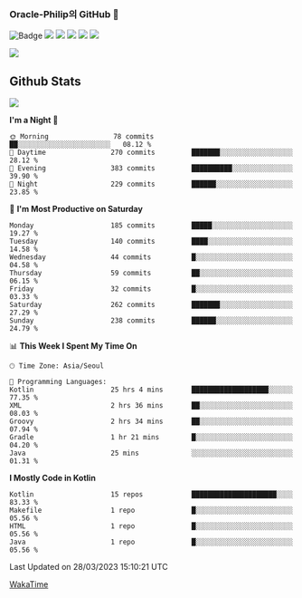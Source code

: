### Oracle-Philip의 GitHub 👋

![Badge](http://img.shields.io/badge/-Java-black?style=flat-square)
<img src="https://img.shields.io/badge/ -Kotlin-black?style=flat-square&logo=Kotlin&logoColor=#7F52FF"/></a>
<img src="https://img.shields.io/badge/ -Dart-black?style=flat-square&logo=Dart&logoColor=#0175C2"/></a>
<img src="https://img.shields.io/badge/ -Android-black?style=flat-square&logo=Android&logoColor=#3DDC84"/></a>
<img src="https://img.shields.io/badge/ -Flutter-black?style=flat-square&logo=Flutter&logoColor=#02569B"/></a>
<img src="https://img.shields.io/badge/ -Firebase-black?style=flat-square&logo=Firebase&logoColor=#FFCA28"/></a>

<img src="https://img.shields.io/badge/ -BLE-black?style=flat-square&logo=Bluetooth&logoColor=#0082FC"/></a>

<!--
<img src="https://img.shields.io/badge/ -STM32F103-black?style=flat-square&logo=STMicroelectronics&logoColor=#03234B"/></a>
<img src="https://img.shields.io/badge/ -Qt-black?style=flat-square&logo=Qt&logoColor=#41CD52"/></a>
-->

<!--
![Badge](http://img.shields.io/badge/-Java-black?style=flat-square)
![Badge](http://img.shields.io/badge/-Koltin-black?style=flat-square)
![Badge](http://img.shields.io/badge/-Dart-black?style=flat-square)
![Badge](http://img.shields.io/badge/-Android-black?style=flat-square)
![Badge](http://img.shields.io/badge/-Flutter-black?style=flat-square)
![Badge](http://img.shields.io/badge/-Firebase-black?style=flat-square)
-->

## Github Stats  
<div align="left"><img src="https://github-readme-stats.vercel.app/api?username=Oracle-Philip&show_icons=true&count_private=true&hide_border=true" align="center" /></div>


<!--START_SECTION:waka-->
**I'm a Night 🦉** 

```text
🌞 Morning                78 commits          ██░░░░░░░░░░░░░░░░░░░░░░░   08.12 % 
🌆 Daytime                270 commits         ███████░░░░░░░░░░░░░░░░░░   28.12 % 
🌃 Evening                383 commits         ██████████░░░░░░░░░░░░░░░   39.90 % 
🌙 Night                  229 commits         ██████░░░░░░░░░░░░░░░░░░░   23.85 % 
```
📅 **I'm Most Productive on Saturday** 

```text
Monday                   185 commits         █████░░░░░░░░░░░░░░░░░░░░   19.27 % 
Tuesday                  140 commits         ████░░░░░░░░░░░░░░░░░░░░░   14.58 % 
Wednesday                44 commits          █░░░░░░░░░░░░░░░░░░░░░░░░   04.58 % 
Thursday                 59 commits          ██░░░░░░░░░░░░░░░░░░░░░░░   06.15 % 
Friday                   32 commits          █░░░░░░░░░░░░░░░░░░░░░░░░   03.33 % 
Saturday                 262 commits         ███████░░░░░░░░░░░░░░░░░░   27.29 % 
Sunday                   238 commits         ██████░░░░░░░░░░░░░░░░░░░   24.79 % 
```


📊 **This Week I Spent My Time On** 

```text
🕑︎ Time Zone: Asia/Seoul

💬 Programming Languages: 
Kotlin                   25 hrs 4 mins       ███████████████████░░░░░░   77.35 % 
XML                      2 hrs 36 mins       ██░░░░░░░░░░░░░░░░░░░░░░░   08.03 % 
Groovy                   2 hrs 34 mins       ██░░░░░░░░░░░░░░░░░░░░░░░   07.94 % 
Gradle                   1 hr 21 mins        █░░░░░░░░░░░░░░░░░░░░░░░░   04.20 % 
Java                     25 mins             ░░░░░░░░░░░░░░░░░░░░░░░░░   01.31 % 
```

**I Mostly Code in Kotlin** 

```text
Kotlin                   15 repos            █████████████████████░░░░   83.33 % 
Makefile                 1 repo              █░░░░░░░░░░░░░░░░░░░░░░░░   05.56 % 
HTML                     1 repo              █░░░░░░░░░░░░░░░░░░░░░░░░   05.56 % 
Java                     1 repo              █░░░░░░░░░░░░░░░░░░░░░░░░   05.56 % 
```




 Last Updated on 28/03/2023 15:10:21 UTC
<!--END_SECTION:waka-->


<!--
**Oracle-Philip/Oracle-Philip** is a ✨ _special_ ✨ repository because its `README.md` (this file) appears on your GitHub profile.

Here are some ideas to get you started:

- 🔭 I’m currently working on ...
- 🌱 I’m currently learning ...
- 👯 I’m looking to collaborate on ...
- 🤔 I’m looking for help with ...
- 💬 Ask me about ...
- 📫 How to reach me: ...
- 😄 Pronouns: ...
- ⚡ Fun fact: ...
-->


[WakaTime](https://wakatime.com/dashboard)

